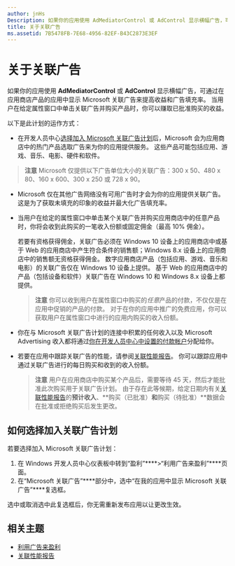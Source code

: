 ```yaml
---
author: jnHs
Description: 如果你的应用使用 AdMediatorControl 或 AdControl 显示横幅广告，可通过在应用中显示 Microsoft 关联广告来提高广告填充率和收益。
title: 关于关联广告
ms.assetid: 7B5478FB-7E68-4956-82EF-B43C2873E3EF
---
```


# 关于关联广告

如果你的应用使用 **AdMediatorControl** 或 **AdControl** 显示横幅广告，可通过在应用商店产品的应用中显示 Microsoft 关联广告来提高收益和广告填充率。 当用户在给定属性窗口中单击关联广告并购买产品时，你可以赚取已批准购买的收益。

以下是此计划的运作方式：

* 在开发人员中心[选择加入 Microsoft 关联广告计划](#how-to-opt-in-to-affiliate-ads)后，Microsoft 会为应用商店中的热门产品选取广告来为你的应用提供服务。 这些产品可能包括应用、游戏、音乐、电影、硬件和软件。

 > **注意** Microsoft 仅提供以下广告单位大小的关联广告：300 x 50、480 x 80、160 x 600、300 x 250 或 728 x 90。

* Microsoft 仅在其他广告网络没有可用广告时才会为你的应用提供关联广告。 这是为了获取未填充的印象的收益并最大化广告填充率。
* 当用户在给定的属性窗口中单击某个关联广告并购买应用商店中的任意产品时，你将会收到此购买的一笔收入份额或固定佣金（最高 10% 佣金）。 
  
  若要有资格获得佣金，关联广告必须在 Windows 10 设备上的应用商店中或基于 Web 的应用商店中产生符合条件的销售额；Windows 8.x 设备上的应用商店中的销售额无资格获得佣金。 数字应用商店产品（包括应用、游戏、音乐和电影）的关联广告仅在 Windows 10 设备上提供。 基于 Web 的应用商店中的产品（包括设备和软件）关联广告在 Windows 10 和 Windows 8.x 设备上都提供。

    > **注意** 你可以收到用户在属性窗口中购买的*任意*产品的付款，不仅仅是在应用中促销的产品的付款。 对于在你的应用中推广的免费应用，你可以获取用户在属性窗口中进行的应用内购买的收入份额。

* 你在与 Microsoft 关联广告计划的连接中积累的任何收入以及 Microsoft Advertising 收入都将通过[你在开发人员中心中设置的付款帐户](setting-up-your-payout-account-and-tax-forms.md)分配给你。
* 若要在应用中跟踪关联广告的性能，请参阅[关联性能报告](affiliates-performance-report.md)。 你可以跟踪应用中通过关联广告进行的每日购买和收到的收入份额。  

  > **注意** 用户在应用商店中购买某个产品后，需要等待 45 天，然后才能批准此次购买用于关联广告计划。 由于存在此等候期，给定日期内有关[关联性能报告](affiliates-performance-report.md)的**预计收入**、**购买（已批准）**和**购买（待批准）**数据会在批准或拒绝购买后发生更改。

## 如何选择加入关联广告计划

若要选择加入 Microsoft 关联广告计划：

1. 在 Windows 开发人员中心仪表板中转到“盈利”****&gt;“利用广告来盈利”****页面。
2. 在“Microsoft 关联广告”****部分中，选中“在我的应用中显示 Microsoft 关联广告”****复选框。

选中或取消选中此复选框后，你无需重新发布应用以让更改生效。


## 相关主题


* [利用广告来盈利](monetize-with-ads.md)
* [关联性能报告](affiliates-performance-report.md)


<!--HONumber=May16_HO2-->


